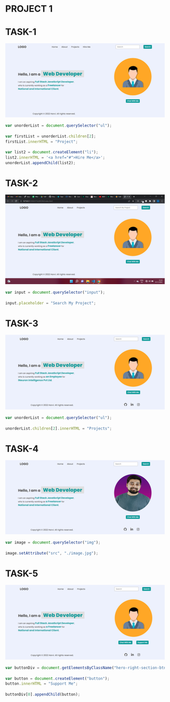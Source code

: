 # PROJECT 1

# TASK-1

![image](./firstAssignmentImage/task1Output.png)

```javascript
var unorderList = document.querySelector("ul");

var firstList = unorderList.children[2];
firstList.innerHTML = "Project";

var list2 = document.createElement("li");
list2.innerHTML = '<a href="#">Hire Me</a>';
unorderList.appendChild(list2);
```

# TASK-2

![image](./firstAssignmentImage/task2Output.png)

```javascript
var input = document.querySelector("input");

input.placeholder = "Search My Project";
```

# TASK-3

![image](./firstAssignmentImage/task3Output.png)

```javascript
var unorderList = document.querySelector("ul");

unorderList.children[2].innerHTML = "Projects";
```

# TASK-4

![image](./firstAssignmentImage/task4Output.png)

```javascript
var image = document.querySelector("img");

image.setAttribute("src", "./image.jpg");
```

# TASK-5

![image](./firstAssignmentImage/task5Output.png)

```javascript
var buttonDiv = document.getElementsByClassName("hero-right-section-btns");

var button = document.createElement("button");
button.innerHTML = "Support Me";

buttonDiv[0].appendChild(button);
```
